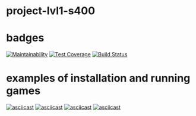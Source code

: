 # project-lvl1-s400

# badges

[![Maintainability](https://api.codeclimate.com/v1/badges/85d76d40bcba72871be5/maintainability)](https://codeclimate.com/github/hancorg-spb/project-lvl1-s400/maintainability)
[![Test Coverage](https://api.codeclimate.com/v1/badges/85d76d40bcba72871be5/test_coverage)](https://codeclimate.com/github/hancorg-spb/project-lvl1-s400/test_coverage)
[![Build Status](https://travis-ci.org/hancorg-spb/project-lvl1-s400.svg?branch=master)](https://travis-ci.org/hancorg-spb/project-lvl1-s400)

# examples of installation and running games

[![asciicast](https://asciinema.org/a/dly1eKpooL6cX1deJct7PD3Rf.svg)](https://asciinema.org/a/dly1eKpooL6cX1deJct7PD3Rf)
[![asciicast](https://asciinema.org/a/EVjWm8oMyXVDUO1AMs6lWUjbr.svg)](https://asciinema.org/a/EVjWm8oMyXVDUO1AMs6lWUjbr)
[![asciicast](https://asciinema.org/a/xRXF59dgchItrbnJ4blqtoy9E.svg)](https://asciinema.org/a/xRXF59dgchItrbnJ4blqtoy9E)
[![asciicast](https://asciinema.org/a/9SDfUVjyrIhyFAmZ4zVQsvzLp.svg)](https://asciinema.org/a/9SDfUVjyrIhyFAmZ4zVQsvzLp)